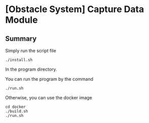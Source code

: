 # [Obstacle System] Capture Data Module

## Summary

Simply run the script file 
```
./install.sh
```
In the program directory.

You can run the program by the command
```
./run.sh
```

Otherwise, you can use the docker image
```
cd docker
./build.sh
./run.sh
```
